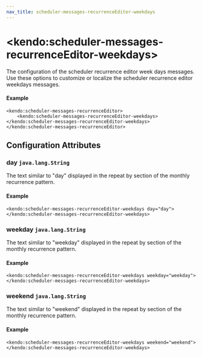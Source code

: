 ```yaml
---
nav_title: scheduler-messages-recurrenceEditor-weekdays
---
```


# \<kendo:scheduler-messages-recurrenceEditor-weekdays\>

The configuration of the scheduler recurrence editor week days messages. Use these options to customize or localize the scheduler recurrence editor weekdays messages.

#### Example
    <kendo:scheduler-messages-recurrenceEditor>
        <kendo:scheduler-messages-recurrenceEditor-weekdays></kendo:scheduler-messages-recurrenceEditor-weekdays>
    </kendo:scheduler-messages-recurrenceEditor>

## Configuration Attributes

### day `java.lang.String`

The text similar to "day" displayed in the repeat by section of the monthly recurrence pattern.

#### Example
    <kendo:scheduler-messages-recurrenceEditor-weekdays day="day">
    </kendo:scheduler-messages-recurrenceEditor-weekdays>

### weekday `java.lang.String`

The text similar to "weekday" displayed in the repeat by section of the monthly recurrence pattern.

#### Example
    <kendo:scheduler-messages-recurrenceEditor-weekdays weekday="weekday">
    </kendo:scheduler-messages-recurrenceEditor-weekdays>

### weekend `java.lang.String`

The text similar to "weekend" displayed in the repeat by section of the monthly recurrence pattern.

#### Example
    <kendo:scheduler-messages-recurrenceEditor-weekdays weekend="weekend">
    </kendo:scheduler-messages-recurrenceEditor-weekdays>


